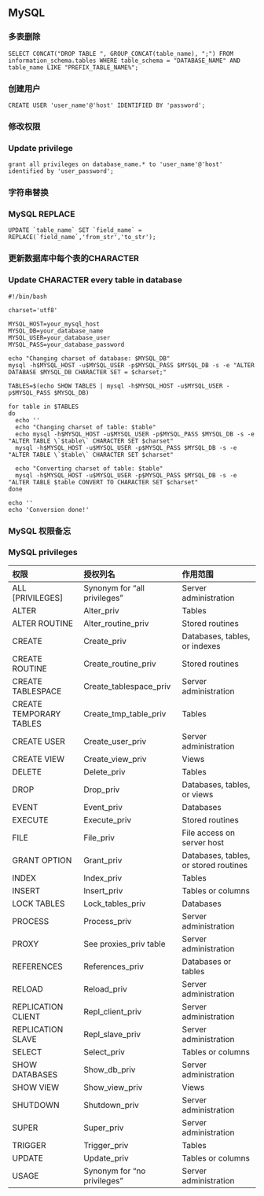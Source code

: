 ## MySQL

### 多表删除

```
SELECT CONCAT("DROP TABLE ", GROUP_CONCAT(table_name), ";") FROM information_schema.tables WHERE table_schema = "DATABASE_NAME" AND table_name LIKE "PREFIX_TABLE_NAME%";
```

### 创建用户

```
CREATE USER 'user_name'@'host' IDENTIFIED BY 'password';
```

### 修改权限
### Update privilege

```
grant all privileges on database_name.* to 'user_name'@'host' identified by 'user_password';
```

### 字符串替换
### MySQL REPLACE

```
UPDATE `table_name` SET `field_name` = REPLACE(`field_name`,'from_str','to_str');
```

### 更新数据库中每个表的CHARACTER
### Update CHARACTER every table in database

```
#!/bin/bash

charset='utf8'

MYSQL_HOST=your_mysql_host
MYSQL_DB=your_database_name
MYSQL_USER=your_database_user
MYSQL_PASS=your_database_password

echo "Changing charset of database: $MYSQL_DB"
mysql -h$MYSQL_HOST -u$MYSQL_USER -p$MYSQL_PASS $MYSQL_DB -s -e "ALTER DATABASE $MYSQL_DB CHARACTER SET = $charset;"

TABLES=$(echo SHOW TABLES | mysql -h$MYSQL_HOST -u$MYSQL_USER -p$MYSQL_PASS $MYSQL_DB)

for table in $TABLES
do
  echo ''
  echo "Changing charset of table: $table"
  echo mysql -h$MYSQL_HOST -u$MYSQL_USER -p$MYSQL_PASS $MYSQL_DB -s -e "ALTER TABLE \`$table\` CHARACTER SET $charset"
  mysql -h$MYSQL_HOST -u$MYSQL_USER -p$MYSQL_PASS $MYSQL_DB -s -e "ALTER TABLE \`$table\` CHARACTER SET $charset"

  echo "Converting charset of table: $table"
  mysql -h$MYSQL_HOST -u$MYSQL_USER -p$MYSQL_PASS $MYSQL_DB -s -e "ALTER TABLE $table CONVERT TO CHARACTER SET $charset"
done

echo ''
echo 'Conversion done!'
```

### MySQL 权限备忘
### MySQL privileges

| 权限 | 授权列名 | 作用范围 |
| :----- | :----- | :----- |
| ALL [PRIVILEGES] | Synonym for “all privileges” | Server administration |
| ALTER | Alter_priv | Tables |
| ALTER ROUTINE | Alter_routine_priv | Stored routines |
| CREATE | Create_priv | Databases, tables, or indexes |
| CREATE ROUTINE | Create_routine_priv | Stored routines |
| CREATE TABLESPACE | Create_tablespace_priv | Server administration |
| CREATE TEMPORARY TABLES | Create_tmp_table_priv | Tables |
| CREATE USER | Create_user_priv | Server administration |
| CREATE VIEW | Create_view_priv | Views |
| DELETE | Delete_priv | Tables |
| DROP | Drop_priv | Databases, tables, or views |
| EVENT | Event_priv | Databases |
| EXECUTE | Execute_priv | Stored routines |
| FILE | File_priv | File access on server host |
| GRANT OPTION | Grant_priv | Databases, tables, or stored routines |
| INDEX | Index_priv | Tables |
| INSERT | Insert_priv | Tables or columns |
| LOCK TABLES | Lock_tables_priv | Databases |
| PROCESS | Process_priv | Server administration |
| PROXY | See proxies_priv table | Server administration |
| REFERENCES | References_priv | Databases or tables |
| RELOAD | Reload_priv | Server administration |
| REPLICATION CLIENT | Repl_client_priv | Server administration |
| REPLICATION SLAVE | Repl_slave_priv | Server administration |
| SELECT | Select_priv | Tables or columns |
| SHOW DATABASES | Show_db_priv | Server administration |
| SHOW VIEW | Show_view_priv | Views |
| SHUTDOWN | Shutdown_priv | Server administration |
| SUPER | Super_priv | Server administration |
| TRIGGER | Trigger_priv | Tables |
| UPDATE | Update_priv | Tables or columns |
| USAGE | Synonym for “no privileges” | Server administration |
